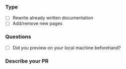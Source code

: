 ### Type
- [ ] Rewrite already written documentation
- [ ] Add/remove new pages

### Questions
- [ ] Did you preview on your local machine beforehand?

### Describe your PR
